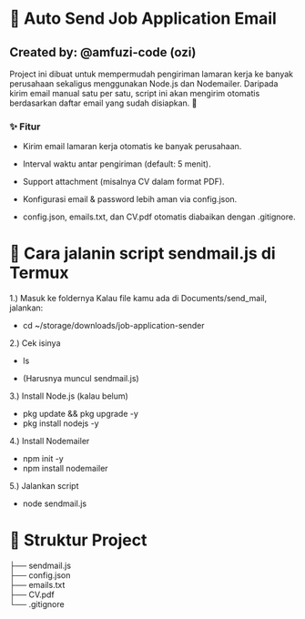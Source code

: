 # 📧 Auto Send Job Application Email 
## Created by: @amfuzi-code (ozi)
Project ini dibuat untuk mempermudah pengiriman lamaran kerja ke banyak perusahaan sekaligus menggunakan Node.js dan Nodemailer.
Daripada kirim email manual satu per satu, script ini akan mengirim otomatis berdasarkan daftar email yang sudah disiapkan. 🚀
### ✨ Fitur
- Kirim email lamaran kerja otomatis ke banyak perusahaan.

- Interval waktu antar pengiriman (default: 5 menit).

- Support attachment (misalnya CV dalam format PDF).

- Konfigurasi email & password lebih aman via config.json.

- config.json, emails.txt, dan CV.pdf otomatis diabaikan dengan .gitignore.

# 🚀 Cara jalanin script sendmail.js di Termux

1.) Masuk ke foldernya
Kalau file kamu ada di Documents/send_mail, jalankan:

- cd ~/storage/downloads/job-application-sender


2.) Cek isinya

- ls

- (Harusnya muncul sendmail.js)


3.) Install Node.js (kalau belum)

- pkg update && pkg upgrade -y
- pkg install nodejs -y


4.) Install Nodemailer

- npm init -y
- npm install nodemailer


5.) Jalankan script

- node sendmail.js

# 📂 Struktur Project

├── sendmail.js     
├── config.json     
├── emails.txt      
├── CV.pdf          
└── .gitignore

